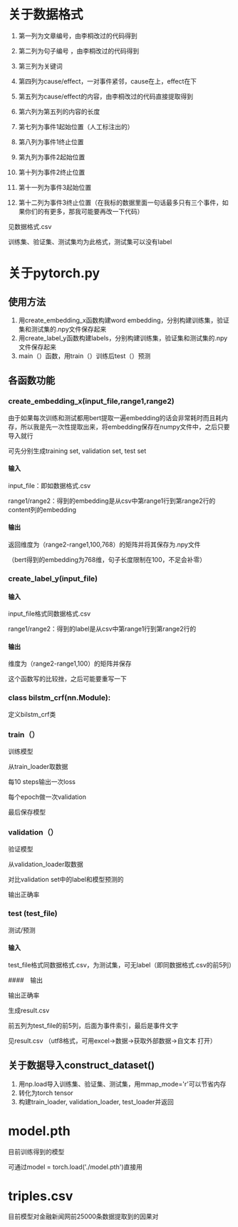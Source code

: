 # 关于数据格式

1. 第一列为文章编号，由李桐改过的代码得到

2. 第二列为句子编号 ，由李桐改过的代码得到

3. 第三列为关键词

4. 第四列为cause/effect，一对事件紧邻，cause在上，effect在下

5. 第五列为cause/effect的内容，由李桐改过的代码直接提取得到

6. 第六列为第五列的内容的长度

7. 第七列为事件1起始位置（人工标注出的）

8. 第八列为事件1终止位置

9. 第九列为事件2起始位置

10. 第十列为事件2终止位置

11. 第十一列为事件3起始位置

12. 第十二列为事件3终止位置（在我标的数据里面一句话最多只有三个事件，如果你们的有更多，那我可能要再改一下代码）

    

见数据格式.csv

训练集、验证集、测试集均为此格式，测试集可以没有label

# 关于pytorch.py

## 使用方法

1. 用create_embedding_x函数构建word embedding，分别构建训练集，验证集和测试集的.npy文件保存起来
2. 用create_label_y函数构建labels，分别构建训练集，验证集和测试集的.npy文件保存起来
3. main（）函数，用train（）训练后test（）预测



## 各函数功能

### create_embedding_x(input_file,range1,range2)

由于如果每次训练和测试都用bert提取一遍embedding的话会非常耗时而且耗内存，所以我是先一次性提取出来，将embedding保存在numpy文件中，之后只要导入就行

可先分别生成training set, validation set, test set

#### 输入

input_file：即如数据格式.csv

range1/range2：得到的embedding是从csv中第range1行到第range2行的content列的embedding

#### 输出

返回维度为（range2-range1,100,768）的矩阵并将其保存为.npy文件

（bert得到的embedding为768维，句子长度限制在100，不足会补零）

### create_label_y(input_file)

#### 输入

input_file格式同数据格式.csv

range1/range2：得到的label是从csv中第range1行到第range2行的

#### 输出

维度为（range2-range1,100）的矩阵并保存



这个函数写的比较挫，之后可能要重写一下



### class bilstm_crf(nn.Module):

定义bilstm_crf类

### train（）

训练模型

从train_loader取数据

每10 steps输出一次loss

每个epoch做一次validation

最后保存模型

### validation（）

验证模型

从validation_loader取数据

对比validation set中的label和模型预测的

输出正确率

### test (test_file)

测试/预测

#### 输入

test_file格式同数据格式.csv，为测试集，可无label（即同数据格式.csv的前5列）

####　输出

输出正确率

生成result.csv

前五列为test_file的前5列，后面为事件索引，最后是事件文字

见result.csv （utf8格式，可用excel->数据->获取外部数据->自文本 打开）

## 关于数据导入construct_dataset()

1. 用np.load导入训练集、验证集、测试集，用mmap_mode='r'可以节省内存
2. 转化为torch tensor
3. 构建train_loader, validation_loader, test_loader并返回



# model.pth

目前训练得到的模型

可通过model = torch.load('./model.pth')直接用

# triples.csv

目前模型对金融新闻网前25000条数据提取到的因果对

